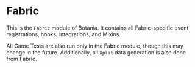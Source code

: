 # Fabric
This is the `Fabric` module of Botania. It contains all Fabric-specific event registrations,
hooks, integrations, and Mixins.

All Game Tests are also run only in the Fabric module, though this may change in the
future. Additionally, all `Xplat` data generation is also done from Fabric.

